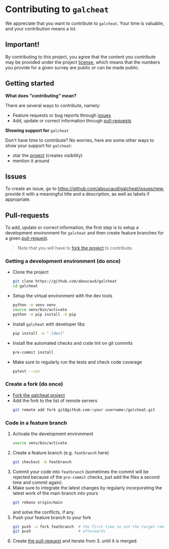 # Contributing to `galcheat`

We appreciate that you want to contribute to `galcheat`. Your time is valuable, and your contribution means a lot.

## Important!

By contributing to this project, you agree that the content you contribute may be provided under the project [license](LICENSE), which means that the numbers you provide for a given survey are public or can be made public.

## Getting started

**What does "contributing" mean?**

There are several ways to contribute, namely:

- Feature requests or bug reports through [issues](#issues)
- Add, update or correct information through [pull-requests](#pull-requests)


**Showing support for** `galcheat`

Don't have time to contribute? No worries, here are some other ways to show your support for `galcheat`:

- star the [project](https://github.com/aboucaud/galcheat) (creates visibility)
- mention it around

## Issues

To create an issue, go to https://github.com/aboucaud/galcheat/issues/new, provide it with a meaningful title and a description, as well as labels if appropriate.

## Pull-requests

To add, update or correct information, the first step is to setup a development environment for `galcheat` and then create feature branches for a given [pull-request](https://github.com/aboucaud/galcheat/pulls).

> Note that you will have to [fork the project](https://guides.github.com/activities/forking/) to contribute.

### Getting a development environment (do once)

- Clone the project
    ```sh
    git clone https://github.com/aboucaud/galcheat
    cd galcheat
    ```
- Setup the virtual environment with the dev tools
    ```sh
    python -m venv venv
    source venv/bin/activate
    python -m pip install -U pip
    ```
- Install `galcheat` with developer libs
    ```sh
    pip install -e ".[dev]"
    ```
- Install the automated checks and code lint on git commits
    ```sh
    pre-commit install
    ```
- Make sure to regularly run the tests and check code coverage
    ```sh
    pytest --cov
    ```

### Create a fork (do once)

- [Fork the galcheat project](https://guides.github.com/activities/forking/)
- Add the fork to the list of remote servers
    ```sh
    git remote add fork git@github.com:<your username>/galcheat.git
    ```

### Code in a feature branch

1. Activate the development environment
    ```sh
    source venv/bin/activate
    ```
2. Create a feature branch (e.g. `featbranch` here)
    ```sh
    git checkout -b featbranch
    ```
3. Commit your code into `featbranch` (sometimes the commit will be rejected because of the `pre-commit` checks, just add the files a second time and commit again).
4. Make sure to integrate the latest changes by regularly incorporating the latest work of the main branch into yours
    ```sh
    git rebase origin/main
    ```
    and solve the conflicts, if any.
5. Push your feature branch to your fork
    ```sh
    git push -u fork featbranch  # the first time to set the target remote
    git push                     # afterwards
    ```
6. Create [the pull-request](https://github.com/aboucaud/galcheat/pulls) and iterate from 3. until it is merged.
